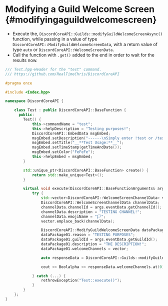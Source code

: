 Modifying a Guild Welcome Screen {#modifyingaguildwelcomescreen}
============
- Execute the, `DiscordCoreAPI::Guilds::modifyGuildWelcomeScreenAsync()` function, while passing in a value of type `DiscordCoreAPI::ModifyGuildWelcomeScreenData`, with a return value of type `auto` or `DiscordCoreAPI::WelcomeScreenData`.
- Call the function with `.get()` added to the end in order to wait for the results now.

```cpp
/// Test.hpp-Header for the "test" command.
/// https://github.com/RealTimeChris/DiscordCoreAPI

#pragma once

#include <Index.hpp>

namespace DiscordCoreAPI {

	class Test : public DiscordCoreAPI::BaseFunction {
	  public:
		Test() {
			this->commandName = "test";
			this->helpDescription = "Testing purposes!";
			DiscordCoreAPI::EmbedData msgEmbed;
			msgEmbed.setDescription("------\nSimply enter !test or /test!\n------");
			msgEmbed.setTitle("__**Test Usage:**__");
			msgEmbed.setTimeStamp(getTimeAndDate());
			msgEmbed.setColor("FeFeFe");
			this->helpEmbed = msgEmbed;
		}

		std::unique_ptr<DiscordCoreAPI::BaseFunction> create() {
			return std::make_unique<Test>();
		}

		virtual void execute(DiscordCoreAPI::BaseFunctionArguments& args) {
			try {
				std::vector<DiscordCoreAPI::WelcomeScreenChannelData> vector;
				DiscordCoreAPI::WelcomeScreenChannelData channelData;
				channelData.channelId = args.eventData.getChannelId();
				channelData.description = "TESTING CHANNEL!";
				channelData.emojiName = "🏳";
				vector.emplace_back(channelData);

				DiscordCoreAPI::ModifyGuildWelcomeScreenData dataPackage01;
				dataPackage01.reason = "TESTING PURPOSES";
				dataPackage01.guildId = args.eventData.getGuildId();
				dataPackage01.description = "THE DESCRIPTION!";
				dataPackage01.welcomeChannels = vector;

				auto responseData = DiscordCoreAPI::Guilds::modifyGuildWelcomeScreenAsync(dataPackage01).get();

				cout << Boolalpha << responseData.welcomeChannels.at(0).channelId << endl;

			} catch (...) {
				rethrowException("Test::execute()");
			}
		}
	};
}
```

